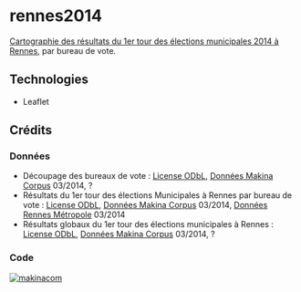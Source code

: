 rennes2014
============

[Cartographie des résultats du 1er tour des élections municipales 2014 à Rennes](http://makinacorpus.github.io/rennes2014/), par bureau de vote.

## Technologies

* Leaflet

## Crédits

### Données

* Découpage des bureaux de vote : [License ODbL](http://www.ideeslibres.org/licence-odbl-1-0-fr/), [Données Makina Corpus](https://github.com/makinacorpus/rennes2014/blob/gh-pages/bureaux.geojson) 03/2014, ?
* Résultats du 1er tour des élections Municipales à Rennes par bureau de vote : [License ODbL](http://www.ideeslibres.org/licence-odbl-1-0-fr/), [Données Makina Corpus](https://github.com/makinacorpus/rennes2014/blob/gh-pages/bureaux_decoupage.json) 03/2014, [Données Rennes Métropole](http://www.data.rennes-metropole.fr/les-donnees/catalogue/?tx_icsopendatastore_pi1[keywords]=&tx_icsopendatastore_pi1[categories][0]=14&tx_icsopendatastore_pi1[uid]=24) 03/2014
* Résultats globaux du 1er tour des élections municipales à Rennes : [License ODbL](http://www.ideeslibres.org/licence-odbl-1-0-fr/), [Données Makina Corpus](https://github.com/makinacorpus/rennes2014/blob/gh-pages/resultatsG1.json) 03/2014, ?

### Code

[![makinacom](http://depot.makina-corpus.org/public/logo.gif)](http://makina-corpus.com)

